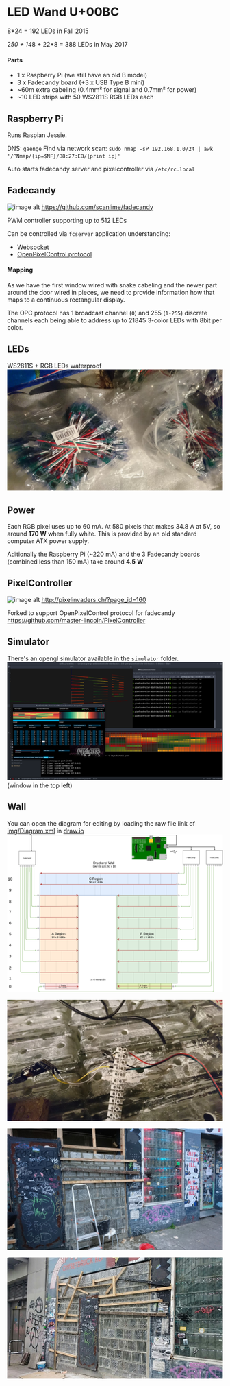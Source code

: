 # LED Wand U+00BC 	

8*24 = 192 LEDs in Fall 2015

2*50 + 14*8 + 22*8 = 388 LEDs in May 2017

#### Parts

 * 1 x Raspberry Pi (we still have an old B model)
 * 3 x Fadecandy board (+3 x USB Type B mini)
 * ~60m extra cabeling (0.4mm² for signal and 0.7mm² for power)
 * ~10 LED strips with 50 WS2811S RGB LEDs each

## Raspberry Pi
Runs Raspian Jessie.

DNS: `gaenge`
Find via network scan:
`sudo nmap -sP 192.168.1.0/24 | awk '/^Nmap/{ip=$NF}/B8:27:EB/{print ip}'`

Auto starts fadecandy server and pixelcontroller via `/etc/rc.local`

## Fadecandy
![image alt](https://camo.githubusercontent.com/ffa83d86d243b2cca7c1a35865ab6d7762c70835/68747470733a2f2f662e636c6f75642e6769746875622e636f6d2f6173736574732f3932333831322f323130333732342f65346438336339652d386637302d313165332d383662622d3065386532343262326265392e6a7067)
https://github.com/scanlime/fadecandy

PWM controller supporting up to 512 LEDs

Can be controlled via `fcserver` application understanding:
* [Websocket](https://github.com/scanlime/fadecandy/blob/master/doc/fc_protocol_websocket.md)
* [OpenPixelControl protocol](https://github.com/scanlime/fadecandy/blob/master/doc/fc_protocol_opc.md)

#### Mapping
As we have the first window wired with snake cabeling and the newer part around the door wired in pieces, we need to provide information how that maps to a continuous rectangular display.

The OPC protocol has 1 broadcast channel (`0`) and 255 (`1-255`) discrete channels each being able to address up to 21845 3-color LEDs with 8bit per color.


## LEDs
WS2811S + RGB LEDs waterproof
![](img/LEDs.JPG)

## Power
Each RGB pixel uses up to 60 mA. At 580 pixels that makes 34.8 A at 5V, so around **170 W** when fully white. This is provided by an old standard computer ATX power supply.

Aditionally the Raspberry Pi (~220 mA) and the 3 Fadecandy boards (combined less than 150 mA) take around **4.5 W**

## PixelController

![image alt](http://pixelinvaders.ch/wp-content/uploads/2011/05/screenshot13.png)
http://pixelinvaders.ch/?page_id=160

Forked to support OpenPixelControl protocol for fadecandy
https://github.com/master-lincoln/PixelController

## Simulator
There's an opengl simulator available in the `simulator` folder.
![image alt](img/simulator.png)
(window in the top left)

## Wall
You can open the diagram for editing by loading the raw file link of [img/Diagram.xml](img/Diagram.xml) in [draw.io](draw.io)
![](img/Diagram.png)

![](img/close_up.jpg)

![](img/half_done.JPG)

![](img/almost_done.jpg)
